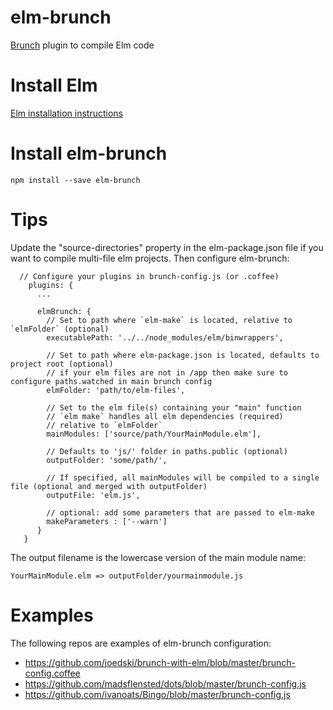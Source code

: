 # elm-brunch
[Brunch](http://brunch.io) plugin to compile Elm code

# Install Elm
[Elm installation instructions](http://elm-lang.org/Install.elm)

# Install elm-brunch
```
npm install --save elm-brunch
```

# Tips
Update the "source-directories" property in the elm-package.json file if you want to compile multi-file elm projects.
Then configure elm-brunch:

```
  // Configure your plugins in brunch-config.js (or .coffee)
    plugins: {
      ...

      elmBrunch: {
        // Set to path where `elm-make` is located, relative to `elmFolder` (optional)
        executablePath: '../../node_modules/elm/binwrappers',

        // Set to path where elm-package.json is located, defaults to project root (optional)
        // if your elm files are not in /app then make sure to configure paths.watched in main brunch config
        elmFolder: 'path/to/elm-files',

        // Set to the elm file(s) containing your "main" function
        // `elm make` handles all elm dependencies (required)
        // relative to `elmFolder`
        mainModules: ['source/path/YourMainModule.elm'],

        // Defaults to 'js/' folder in paths.public (optional)
        outputFolder: 'some/path/',

        // If specified, all mainModules will be compiled to a single file (optional and merged with outputFolder)
        outputFile: 'elm.js',

        // optional: add some parameters that are passed to elm-make
        makeParameters : ['--warn']
      }
   }

```

The output filename is the lowercase version of the main module name:
```
YourMainModule.elm => outputFolder/yourmainmodule.js
```

# Examples
The following repos are examples of elm-brunch configuration:
- https://github.com/joedski/brunch-with-elm/blob/master/brunch-config.coffee
- https://github.com/madsflensted/dots/blob/master/brunch-config.js
- https://github.com/ivanoats/Bingo/blob/master/brunch-config.js
